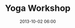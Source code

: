 ---
date: 2013-10-02 06:00
hour: 6:00 – 7:00 am
title: Yoga Workshop 
name: Provided by University of Pittsburgh Medical Center
company:
categories: day2
expand:
---